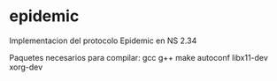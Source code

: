 epidemic
========

Implementacion del protocolo Epidemic en NS 2.34


Paquetes necesarios para compilar:
	gcc
	g++
	make
	autoconf
	libx11-dev
	xorg-dev
